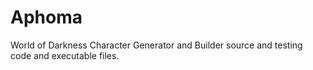 # Aphoma
World of Darkness Character Generator and Builder source and testing code and executable files.
